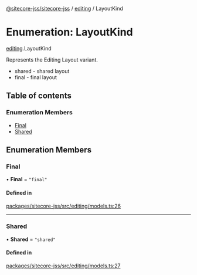 [@sitecore-jss/sitecore-jss](../README.md) / [editing](../modules/editing.md) / LayoutKind

# Enumeration: LayoutKind

[editing](../modules/editing.md).LayoutKind

Represents the Editing Layout variant.
- shared - shared layout
- final - final layout

## Table of contents

### Enumeration Members

- [Final](editing.LayoutKind.md#final)
- [Shared](editing.LayoutKind.md#shared)

## Enumeration Members

### Final

• **Final** = ``"final"``

#### Defined in

[packages/sitecore-jss/src/editing/models.ts:26](https://github.com/Sitecore/jss/blob/dc1481418/packages/sitecore-jss/src/editing/models.ts#L26)

___

### Shared

• **Shared** = ``"shared"``

#### Defined in

[packages/sitecore-jss/src/editing/models.ts:27](https://github.com/Sitecore/jss/blob/dc1481418/packages/sitecore-jss/src/editing/models.ts#L27)

